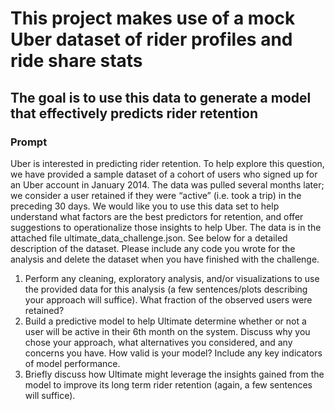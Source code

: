 # This project makes use of a mock Uber dataset of rider profiles and ride share stats
## The goal is to use this data to generate a model that effectively predicts rider retention

### Prompt
Uber is interested in predicting rider retention. To help explore this question, we have provided a sample dataset of a cohort of users who signed up for an Uber account in January 2014. The data was pulled several months later; we consider a user retained if they were “active” (i.e. took a trip) in the preceding 30 days.
We would like you to use this data set to help understand what factors are the best predictors for retention, and offer suggestions to operationalize those insights to help Uber.
The data is in the attached file ultimate_data_challenge.json. See below for a detailed description of the dataset. Please include any code you wrote for the analysis and delete the dataset when you have finished with the challenge.
1. Perform any cleaning, exploratory analysis, and/or visualizations to use the provided data for this analysis (a few sentences/plots describing your approach will suffice). What fraction of the observed users were retained?
2. Build a predictive model to help Ultimate determine whether or not a user will be active in their 6th month on the system. Discuss why you chose your approach, what alternatives you considered, and any concerns you have. How valid is your model? Include any key indicators of model performance.
3. Briefly discuss how Ultimate might leverage the insights gained from the model to improve its long term rider retention (again, a few sentences will suffice).

